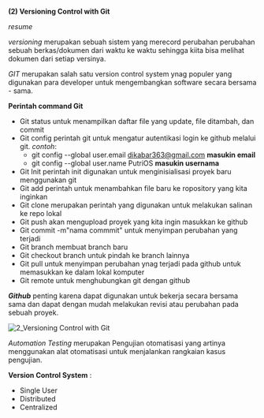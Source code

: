 **(2) Versioning Control with Git**

*resume*

*versioning* merupakan sebuah sistem yang merecord perubahan perubahan sebuah berkas/dokumen dari waktu ke waktu sehingga kiita bisa melihat dokumen dari setiap versinya.

*GIT* merupakan salah satu version control system ynag populer yang digunakan para developer untuk mengembangkan software secara bersama - sama.

**Perintah command Git**
* Git status untuk menampilkan daftar file yang update, file ditambah, dan commit
* Git config perintah git untuk mengatur autentikasi login ke github melalui git.
*contoh*: 
  - git config --global user.email dikabar363@gmail.com **masukin email**
  - git config --global user.name PutriOS **masukin usernama**
* Git Init perintah init digunakan untuk menginisialisasi proyek baru menggunakan git
* Git add perintah untuk menambahkan file baru ke ropository yang kita inginkan
* Git clone merupakan perintah yang digunakan untuk melakukan salinan ke repo lokal
* Git push akan mengupload proyek yang kita ingin masukkan ke github
* Git commit -m"nama commmit" untuk menyimpan perubahan yang terjadi
* Git branch membuat branch baru
* Git checkout branch untuk pindah ke branch lainnya
* Git pull untuk menyimpan perubahan ynag terjadi pada github untuk memasukkan ke dalam lokal komputer
* Git remote untuk menghubungkan git dengan github

***Github*** penting karena dapat digunakan untuk bekerja secara bersama sama dan dapat dengan mudah melakukan revisi atau perubahan pada sebuah proyek.

![2_Versioning Control with Git](https://user-images.githubusercontent.com/94749506/155064682-57086737-bfd4-40d4-95be-8f8d2ae6cafb.PNG)

*Automation Testing* merupakan Pengujian otomatisasi yang artinya menggunakan alat otomatisasi untuk menjalankan rangkaian kasus pengujian.

**Version Control System** :
- Single User
- Distributed
- Centralized